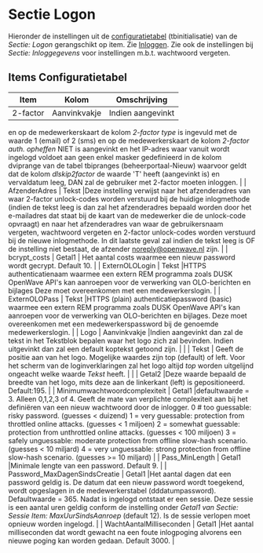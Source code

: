# Sectie Logon

Hieronder de instellingen uit de [configuratietabel](/docs/instellen_inrichten/configuratie.md) (tbinitialisatie) van de _Sectie: Logon_ gerangschikt op item. Zie [Inloggen](/docs/probleemoplossing/programmablokken/inloggen?s%5b%5d=device.md). Zie ook de instellingen bij _Sectie: Inloggegevens_ voor instellingen m.b.t. wachtwoord vergeten.

## Items Configuratietabel

| Item | Kolom | Omschrijving |
| -------- | ------------ | ----------------- |
| 2-factor | Aanvinkvakje | Indien aangevinkt |
en op de medewerkerskaart de kolom _2-factor type_ is ingevuld met de waarde 1 (email) of 2 (sms)
en op de medewerkerskaart de kolom _2-factor auth. opheffen_ NIET is aangevinkt
en het IP-adres waar vanuit wordt ingelogd voldoet aan geen enkel masker gedefinieerd in de kolom dviprange van de tabel tbipranges (beheerportaal-Nieuw) waarvoor geldt dat de kolom _dlskip2factor_ de waarde 'T' heeft (aangevinkt is) en vervaldatum leeg,
DAN zal de gebruiker met 2-factor moeten inloggen. |
| AfzenderAdres | Tekst |Deze instelling verwijst naar het afzenderadres van waar 2-factor unlock-codes worden verstuurd bij de huidige inlogmethode (indien de tekst leeg is dan zal het afzenderadres bepaald worden door het e-mailadres dat staat bij de kaart van de medewerker die de unlock-code opvraagt)
en naar het afzenderadres van waar de gebruikersnaam vergeten, wachtwoord vergeten en 2-factor unlock-codes worden verstuurd bij de nieuwe inlogmethode.
In dit laatste geval zal indien de tekst leeg is OF de instelling niet bestaat, de afzender <noreply@openwave.nl> zijn. |
| bcrypt_costs | Getal1 | Het aantal costs waarmee een nieuw password wordt gecrypt. Default 10. |
| ExternOLOLogin | Tekst |HTTPS authenticatienaam waarmee een extern REM programma zoals DUSK OpenWave API's kan aanroepen voor de verwerking van OLO-berichten en bijlages Deze moet overeenkomen met een medewerkerslogin. |
| ExternOLOPass | Tekst |HTTPS (plain) authenticatiepassword (basic) waarmee een extern REM programma zoals DUSK OpenWave API's kan aanroepen voor de verwerking van OLO-berichten en bijlages. Deze moet overeenkomen met een medewerkerspassword bij de genoemde medewerkerslogin. |
| Logo | Aanvinkvakje |Indien aangevinkt dan zal de tekst in het Tekstblok bepalen waar het logo zich zal bevinden. Indien uitgevinkt dan zal een default koptekst getoond zijn. |
| | Tekst | Geeft de positie aan van het logo. Mogelijke waardes zijn top (default) of left. Voor het scherm van de loginverklaringen zal het logo altijd _top_ worden uitgelijnd ongeacht welke waarde _Tekst_ heeft. |
| | Getal2 |Deze waarde bepaald de breedte van het logo, mits deze aan de linkerkant (left) is gepositioneerd. Default:195. |
| Minimumwachtwoordcomplexiteit | Getal1 |defaultwaarde = 3. Alleen 0,1,2,3 of 4. Geeft de mate van verplichte complexiteit aan bij het definiëren van een nieuw wachtwoord door de inlogger.
0 # too guessable: risky password. (guesses < duizend)
1 = very guessable: protection from throttled online attacks. (guesses < 1 miljoen)
2 = somewhat guessable: protection from unthrottled online attacks. (guesses < 100 miljoen)
3 = safely unguessable: moderate protection from offline slow-hash scenario. (guesses < 10 miljard)
4 = very unguessable: strong protection from offline slow-hash scenario. (guesses >= 10 miljard) |
| Pass_MinLength | Getal1 |Minimale lengte van een password. Default 9. |
| Password_MaxDagenSindsCreatie | Getal1 |Het aantal dagen dat een password geldig is. De datum dat een nieuw password wordt toegekend, wordt opgeslagen in de medewerkerstabel (dddatumpassword). Defaultwaarde = 365.
Nadat is ingelogd ontstaat er een sessie. Deze sessie is een aantal uren geldig conform de instelling onder _Getal1 van Sectie: Sessie Item: MaxUurSindsAanroep_ (default 12). Is de sessie verlopen moet opnieuw worden ingelogd. |
| WachtAantalMilliseconden | Getal1 |Het aantal milliseconden dat wordt gewacht na een foute inlogpoging alvorens een nieuwe poging kan worden gedaan. Default 3000. |